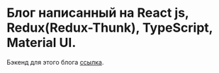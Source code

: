 # Блог написанный на React js, Redux(Redux-Thunk), TypeScript, Material UI.

Бэкенд для этого блога [ссылка](https://github.com/pavel-developer2001/megablog-backend).

